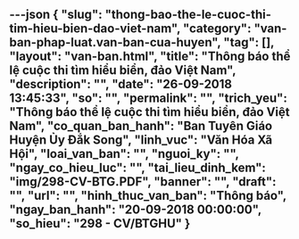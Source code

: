 ---json
{
    "slug": "thong-bao-the-le-cuoc-thi-tim-hieu-bien-dao-viet-nam",
    "category": "van-ban-phap-luat.van-ban-cua-huyen",
    "tag": [],
    "layout": "van-ban.html",
    "title": "Thông báo thể lệ cuộc thi tìm hiểu biển, đảo Việt Nam",
    "description": "",
    "date": "26-09-2018 13:45:33",
    "so": "",
    "permalink": "",
    "trich_yeu": "Thông báo thể lệ cuộc thi tìm hiểu biển, đảo Việt Nam",
    "co_quan_ban_hanh": "Ban Tuyên Giáo Huyện Ủy Đắk Song",
    "linh_vuc": "Văn Hóa Xã Hội",
    "loai_van_ban": "",
    "nguoi_ky": "",
    "ngay_co_hieu_luc": "",
    "tai_lieu_dinh_kem": "img/298-CV-BTG.PDF",
    "banner": "",
    "draft": "",
    "url": "",
    "hinh_thuc_van_ban": "Thông báo",
    "ngay_ban_hanh": "20-09-2018 00:00:00",
    "so_hieu": "298 - CV/BTGHU"
}
---
